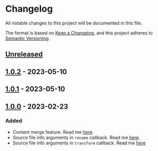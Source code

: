 # Changelog
All notable changes to this project will be documented in this file.

The format is based on [Keep a Changelog](https://keepachangelog.com/en/1.0.0/),
and this project adheres to [Semantic Versioning](https://semver.org/spec/v2.0.0.html).

## [Unreleased]

## [1.0.2] - 2023-05-10

## [1.0.1] - 2023-05-10

## [1.0.0] - 2023-02-23
### Added
- Content merge feature. Read me [here](https://github.com/syJSdev/rollup-plugin-copy-merge/tree/v1.0.0/readme.md#merge-extended).
- Source file info arguments in `rename` callback. Read me [here](https://github.com/syJSdev/rollup-plugin-copy-merge/tree/v1.0.0/readme.md#rename-with-a-function).
- Source file info arguments in `transform` callback. Read me [here](https://github.com/syJSdev/rollup-plugin-copy-merge/tree/v1.0.0/readme.md#transform-file-contents)

[Unreleased]: https://github.com/syJSdev/rollup-plugin-copy-merge/compare/v1.0.2...HEAD
[1.0.2]: https://github.com/syJSdev/rollup-plugin-copy-merge/compare/v1.0.1...v1.0.2
[1.0.1]: https://github.com/syJSdev/rollup-plugin-copy-merge/compare/v1.0.0...v1.0.1
[1.0.0]: https://github.com/syJSdev/rollup-plugin-copy-merge/releases/tag/v1.0.0
